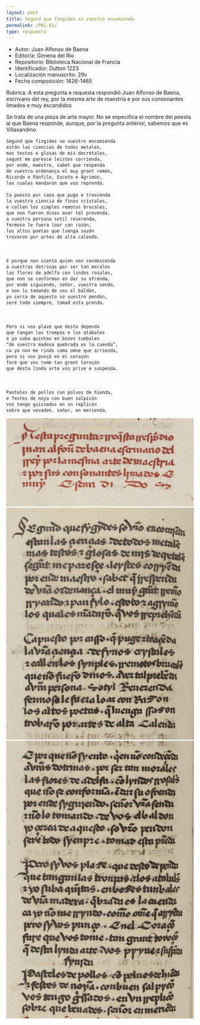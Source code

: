 ```yaml
---
layout: post
title: Segund que fingides so vuestro encomienda
permalink: /PN1-81/
type: respuesta
---
```


* Autor: Juan Alfonso de Baena
* Editor/a: Gimena del Rio
* Repositorio: Biblioteca Nacional de Francia
* Identificador: Dutton 1223
* Localización manuscrito: 29v
* Fecha composición: 1426-1465


Rubrica: A esta pregunta e requesta respondió Juan Alfonso de Baena, escrivano del rey, por la mesma arte de maestria e por sus consonantes limados e muy escandidos

Se trata de una pieza de arte mayor. No se especifica el nombre del poesta al que Baena responde, aunque, por la pregunta anterior, sabemos que es Villasandino



    Segund que fingides so vuestro encomienda
    están las ciencias de todos metales,
    mas testos e glosas de mis decretales,
    segunt me paresce leistes corrienda,
    por ende, maestro, sabet que respenda
    de vuestra ordenança el muy grant remón,
    Ricardo e Pánfilo, Escoto e Agrimón,
    los cuales mandaron que vos reprenda.

    Ca puesto por caso que puge e trascenda
    la vuestra ciencia de finos cristales,
    e callen los simples remotos brucales,
    que non fueron dinos aver tal prevenda,
    a vuestra persona sotil reverenda,
    fermoso le fuera loar con razón,
    los altos poetas que luenga sazón
    trovaron por artes de alta calenda.



    E porque non siento quien non condescenda
    a vuestras dotrinas por ser tan morales
    las flores de adelfa con lindos rosales,
    que non se conforman en dar su ofrenda,
    por ende siguiendo, señor, vuestra senda,
    e non lo tomando de vos el baldón,
    yo cerca de aquesto so vuestro pendón, 
    seré todo siempre, tomad esta prenda.



    Pero si vos plaze que desto dependa
    que tangan las trompas e los atabales
    e yo suba quintas en bozes tumbales
    “de vuestra madexa quebrada es la cuenda”,
    ca yo non me rindo como omne que arrienda,
    pero si vos punçó en el coraçón
    faré que vos tome tan grant toroçón
    que desta linda arte vos prive e suspenda.



    Pasteles de pollos con polvos de hienda,
    e festes de noya con buen salpicón
    vos tengo guissados en un replicón
    sobre que vevades, señor, en merienda.

![](https://raw.githubusercontent.com/hdcaicyt/Poesia-Medieval/master/img/PN1-81-29v-0.jpg)
![](https://raw.githubusercontent.com/hdcaicyt/Poesia-Medieval/master/img/PN1-81-29v-1.jpg)
![](https://raw.githubusercontent.com/hdcaicyt/Poesia-Medieval/master/img/PN1-81-29v-2.jpg)

